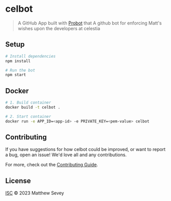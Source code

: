 # celbot

> A GitHub App built with [Probot](https://github.com/probot/probot) that A github bot for enforcing Matt&#x27;s wishes upon the developers at celestia

## Setup

```sh
# Install dependencies
npm install

# Run the bot
npm start
```

## Docker

```sh
# 1. Build container
docker build -t celbot .

# 2. Start container
docker run -e APP_ID=<app-id> -e PRIVATE_KEY=<pem-value> celbot
```

## Contributing

If you have suggestions for how celbot could be improved, or want to report a bug, open an issue! We'd love all and any contributions.

For more, check out the [Contributing Guide](CONTRIBUTING.md).

## License

[ISC](LICENSE) © 2023 Matthew Sevey
